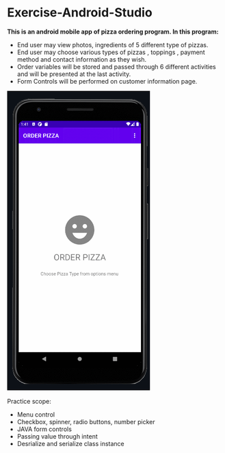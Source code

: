 # Exercise-Android-Studio

**This is an android mobile app of pizza ordering program. In this program:**
* End user may view photos, ingredients of 5 different type of pizzas.
* End user may choose various types of pizzas , toppings , payment method and contact information as they wish.
* Order variables will be stored and passed through 6 different activities and will be presented at the last activity.
* Form Controls will be performed on customer information page. 
 
![Basic Pizza Order System](./app/src/main/res/drawable/order_pizza.gif?raw=true)

Practice scope:
* Menu control
* Checkbox, spinner, radio buttons, number picker
* JAVA form controls
* Passing value through intent
* Desrialize and serialize class instance
